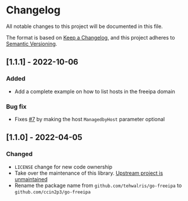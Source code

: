 # Changelog

All notable changes to this project will be documented in this file.

The format is based on [Keep a Changelog](https://keepachangelog.com/en/1.0.0/),
and this project adheres to [Semantic Versioning](https://semver.org/spec/v2.0.0.html).

## [1.1.1] - 2022-10-06

### Added

* Add a complete example on how to list hosts in the freeipa domain

### Bug fix

* Fixes [#7](https://github.com/ccin2p3/go-freeipa/issues/7) by making the host `ManagedbyHost` parameter optional

## [1.1.0] - 2022-04-05

### Changed

- `LICENSE` change for new code ownership
- Take over the maintenance of this library. [Upstream project is unmaintained](https://github.com/tehwalris/go-freeipa#unmaintained)
- Rename the package name from `github.com/tehwalris/go-freeipa` to `github.com/ccin2p3/go-freeipa`
